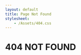 ```yaml
---
layout: default
title: Page Not Found
stylesheet:
    - /Assets/404.css
---
```

<div>
    <h1>404 NOT FOUND</h1>
</div>